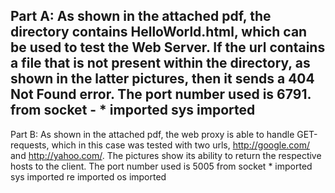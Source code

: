 Part A:
As shown in the attached pdf, the directory contains HelloWorld.html, which can be used to test the Web Server. If the url contains a file that is not present within the directory, as shown in the latter pictures, then it sends a 404 Not Found error. The port number used is 6791.
from socket - * imported
sys imported
------
Part B:
As shown in the attached pdf, the web proxy is able to handle GET-requests, which in this case was tested with two urls, http://google.com/ and http://yahoo.com/. The pictures show its ability to return the respective hosts to the client. The port number used is 5005
from socket  * imported
sys imported
re imported
os imported
